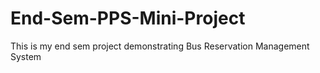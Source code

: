 # End-Sem-PPS-Mini-Project
This is my end sem project demonstrating Bus Reservation Management System
